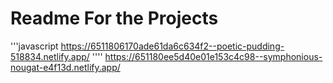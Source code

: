 # Readme For the Projects 

'''javascript
https://6511806170ade61da6c634f2--poetic-pudding-518834.netlify.app/
''''
https://651180ee5d40e01e153c4c98--symphonious-nougat-e4f13d.netlify.app/

